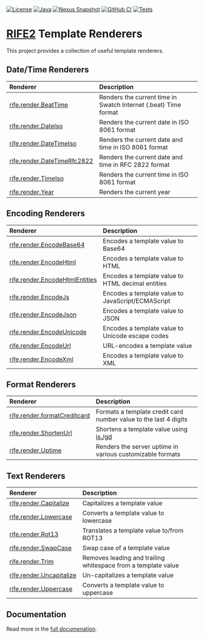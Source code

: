 [![License](https://img.shields.io/badge/license-Apache%20License%202.0-blue.svg)](https://opensource.org/licenses/Apache-2.0)
[![Java](https://img.shields.io/badge/java-17%2B-blue)](https://www.oracle.com/java/technologies/javase/jdk17-archive-downloads.html)
[![Nexus Snapshot](https://img.shields.io/nexus/s/com.uwyn.rife2/rife2-renderers?server=https%3A%2F%2Fs01.oss.sonatype.org%2F)](https://s01.oss.sonatype.org/content/repositories/snapshots/com/uwyn/rife2/rife2-renderers/)
[![GitHub CI](https://github.com/rife2/rife2-template-renderers/actions/workflows/gradle.yml/badge.svg)](https://github.com/rife2/rife2-template-renderers/actions/workflows/gradle.yml)
[![Tests](https://rife2.com/tests-badge/badge/com.uwyn.rife2/rife2-renderers)](https://github.com/rife2/rife2-template-renderers/actions/workflows/gradle.yml)

# [RIFE2](https://rife2.com/) Template Renderers

This project provides a collection of useful template renderers.

## Date/Time Renderers

| Renderer                                                                                                          | Description                                                     |
|:------------------------------------------------------------------------------------------------------------------|:----------------------------------------------------------------|
| [rife.render.BeatTime](https://github.com/rife2/rife2-template-renderers/wiki/rife.render.BeatTime)               | Renders the current time in Swatch Internet (.beat) Time format |
| [rife.render.DateIso](https://github.com/rife2/rife2-template-renderers/wiki/rife.render.DateIso)                 | Renders the current date in ISO 8061 format                     |
| [rife.render.DateTimeIso](https://github.com/rife2/rife2-template-renderers/wiki/rife.render.DateTimeIso)         | Renders the current date and time in ISO 8061 format            |
| [rife.render.DateTimeRfc2822](https://github.com/rife2/rife2-template-renderers/wiki/rife.render.DateTimeRfc2822) | Renders the current date and time in RFC 2822 format            |
| [rife.render.TimeIso](https://github.com/rife2/rife2-template-renderers/wiki/rife.render.TimeIso)                 | Renders the current time in ISO 8061 format                     |
| [rife.render.Year](https://github.com/rife2/rife2-template-renderers/wiki/rife.rennder.Year)                      | Renders the current year                                        |

## Encoding Renderers

| Renderer                                                                                                      | Description                                            |
|:--------------------------------------------------------------------------------------------------------------|:-------------------------------------------------------|
| [rife.render.EncodeBase64](https://github.com/rife2/rife2-template-renderers/wiki/rife.render.EncodeBase64)   | Encodes a template value to Base64                     |
| [rife.render.EncodeHtml](https://github.com/rife2/rife2-template-renderers/wiki/rife.render.EncodeHtml)       | Encodes a template value to HTML                       |
| [rife.render.EncodeHtmlEntities](https://github.com/rife2/rife2-template-renderers/wiki/rife.render.EncodeHtmlEntities)                                                                            | Encodes a template value to HTML decimal entities      |
| [rife.render.EncodeJs](https://github.com/rife2/rife2-template-renderers/wiki/rife.render.EncodeJs)           | Encodes a template value to JavaScript/ECMAScript      |
| [rife.render.EncodeJson](https://github.com/rife2/rife2-template-renderers/wiki/rife.render.EncodeJson)       | Encodes a template value to JSON                       |
| [rife.render.EncodeUnicode](https://github.com/rife2/rife2-template-renderers/wiki/rife.render.EncodeUnicode) | Encodes a template value to Unicode escape codes       |
| [rife.render.EncodeUrl](https://github.com/rife2/rife2-template-renderers/wiki/rife.render.EncodeUrl)         | URL-encodes a template value                           |
| [rife.render.EncodeXml](https://github.com/rife2/rife2-template-renderers/wiki/rife.render.EncodeXml)         | Encodes a template value to XML                        |

## Format Renderers

| Renderer                                                                                                            | Description                                                      |
|:--------------------------------------------------------------------------------------------------------------------|:-----------------------------------------------------------------|
| [rife.render.formatCreditcard](https://github.com/rife2/rife2-template-renderers/wiki/rife.render.FormatCreditCard) | Formats a template credit card number value to the last 4 digits |
| [rife.render.ShortenUrl](https://github.com/rife2/rife2-template-renderers/wiki/rife.render.ShortenUrl)             | Shortens a template value using [is./gd](https://is.gd/)         |
| [rife.render.Uptime](https://github.com/rife2/rife2-template-renderers/wiki/rife.render.Uptime)                     | Renders the server uptime in various customizable formats        |


## Text Renderers

| Renderer                                                                                                    | Description                                                   |
|:------------------------------------------------------------------------------------------------------------|:--------------------------------------------------------------|
| [rife.render.Capitalize](https://github.com/rife2/rife2-template-renderers/wiki/rife.render.Capitalize)     | Capitalizes a template value                                  |
| [rife.render.Lowercase](https://github.com/rife2/rife2-template-renderers/wiki/rife.render.Lowercase)       | Converts a template value to lowercase                        |
| [rife.render.Rot13](https://github.com/rife2/rife2-template-renderers/wiki/rife.render.Rot13)               | Translates a template value to/from ROT13                     |
| [rife.render.SwapCase](https://github.com/rife2/rife2-template-renderers/wiki/rife.render.SwapCase)         | Swap case of a template value                                 |
| [rife.render.Trim](https://github.com/rife2/rife2-template-renderers/wiki/rife.render.Trim)                 | Removes leading and trailing whitespace from a template value |
| [rife.render.Uncapitalize](https://github.com/rife2/rife2-template-renderers/wiki/rife.render.Uncapitalize) | Un-capitalizes a template value                               |
| [rife.render.Uppercase](https://github.com/rife2/rife2-template-renderers/wiki/rife.render.Uppercase)       | Converts a template value to uppercase                        |

## Documentation

Read more in the [full documenation](https://github.com/rife2/rife2-template-renderers/wiki).
